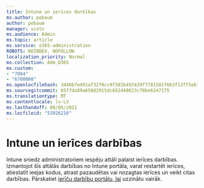 ```yaml
---
title: Intune un ierīces darbības
ms.author: pebaum
author: pebaum
manager: scotv
ms.audience: Admin
ms.topic: article
ms.service: o365-administration
ROBOTS: NOINDEX, NOFOLLOW
localization_priority: Normal
ms.collection: Adm_O365
ms.custom:
- "7084"
- "6700008"
ms.openlocfilehash: 3446b7ed91af32f0cc9f301b492429f7781501f663f13ff5eb71374d23a65f83
ms.sourcegitcommit: b5f7da89a650d2915dc652449623c78be6247175
ms.translationtype: MT
ms.contentlocale: lv-LV
ms.lasthandoff: 08/05/2021
ms.locfileid: "53926216"
---
```

# <a name="intune-and-device-actions"></a>Intune un ierīces darbības

Intune sniedz administratoriem iespēju attāli palaist ierīces darbības. Izmantojot šīs attālās darbības no Intune portāla, varat restartēt ierīces, atiestatīt ieejas kodus, atrast pazaudētas vai nozagtas ierīces un veikt citas darbības. Pārskatiet [ierīču darbību portālu, lai](https://docs.microsoft.com/mem/intune/remote-actions/) uzzinātu vairāk.
